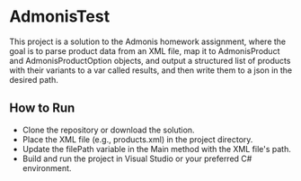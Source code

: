# AdmonisTest

This project is a solution to the Admonis homework assignment,
where the goal is to parse product data from an XML file,
map it to AdmonisProduct and AdmonisProductOption objects,
and output a structured list of products with their variants to a var called results, 
and then write them to a json in the desired path.

## How to Run

* Clone the repository or download the solution.
* Place the XML file (e.g., products.xml) in the project directory.
* Update the filePath variable in the Main method with the XML file's path.
* Build and run the project in Visual Studio or your preferred C# environment.
